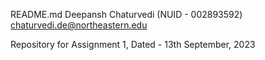 README.md
Deepansh Chaturvedi (NUID - 002893592)
chaturvedi.de@northeastern.edu

Repository for Assignment 1, Dated - 13th September, 2023